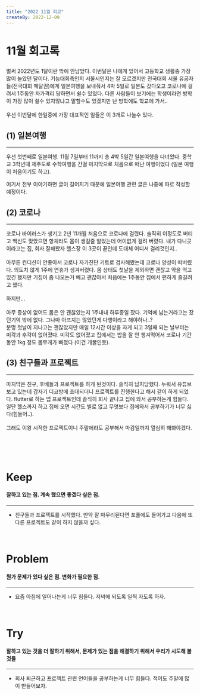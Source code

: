 ```yaml
---
title: "2022 11월 회고"
createBy: 2022-12-09
---
```


## <h2 style="font-size: 30px">11월 회고록</h2>
벌써 2022년도 1달이란 밖에 안남았다. 이번달은 나에게 있어서 고등학교 생활중 가장 많이 놀았던 달이다. 기능대회측인지 서울시인지는 잘 모르겠지만 전국대회 서울 유공자들(전국대회 메달권)에게 일본여행을 보내줘서 4박 5일로 일본도 갔다오고 코로나에 걸려서 1주동안 자가격리 당하면서 쉴수 있었다. 다른 사람들이 보기에는 학생이라면 방학이 가장 많이 쉴수 있지않냐고 말할수도 있겠지만 난 방학에도 학교에 가서..
<br>
<br>
우선 이번달에 한일중에 가장 대표적인 일들은 이 3개로 나눌수 있다.

## (1) 일본여행
---
우선 첫번째로 일본여행. 11월 7일부터 11까지 총 4박 5일간 일본여행을 다녀왔다. 중학교 3학년때 제주도로 수학여행을 간걸 마지막으로 처음으로 떠난 여행이었다 (일본 여행이 처음이기도 하고). 

여기서 전부 이야기하면 글이 길어지기 때문에 일본여행 관련 글은 나중에 따로 작성할 예정이다.

## (2) 코로나
---
코로나 바이러스가 생기고 2년 11개월 처음으로 코로나에 걸렸다. 솔직히 이정도로 버티고 백신도 맞았으면 항체라도 몸이 생길줄 알았는데 어이없게 걸려 버렸다. 내가 다니곳이라고는 집, 회사 잘해봤자 헬스장 이 3곳이 끝인데 도대체 어디서 걸리것인지..
<br>
<br>
아무튼 컨디션이 안좋아서 코로나 자가진단 키트로 검사해봤는데 코로나 양성이 떠버렸다. 의도치 않게 1주에 연휴가 생겨버렸다. 몸 상태도 첫날을 제외하면 괜찮고 약을 먹고 있긴 했지만 기침이 좀 나오는거 빼고 괜찮아서 처음에는 1주동안 집에서 편하게 즐길려고 했다. 
<br>
<br>
하지만...
<br>
<br>
아무 증상이 없어도 몸은 안 괜찮았는지 1주내내 하루종일 잤다. 기억에 남는거라고는 잤던기억 밖에 없다. 그나마 아프지는 않았던게 다행이라고 해야하나..?
<br>
분명 첫날이 지나고는 괜찮았지만 매일 12시간 이상을 자게 되고 3일째 되는 날부터는 미각과 후각이 없어졌다. 미각도 없어졌고 집에서는 밥을 잘 안 챙겨먹어서 코로나 기간동안 1kg 정도 몸무게가 빠졌다 (이건 개꿀인듯).

## (3) 친구들과 프로젝트
---
마지막은 친구, 후배들과 프로젝트를 하게 된것이다. 솔직히 납치당했다. 누워서 유튜브 보고 있는데 갑자기 디코방에 초대되더니 프로젝트를 진행한다고 해서 같이 하게 되었다. flutter로 하는 앱 프로젝트인데 솔직히 회사 끝나고 집에 와서 공부하는게 힘들다. 일단 헬스까지 하고 집에 오면 시간도 별로 없고 무엇보다 집에와서 공부하기가 너무 싫다(힘들어..).
<br>
<br>
그래도 이왕 시작한 프로젝트이니 주말에라도 공부해서 마감일까지 열심히 해봐야겠다.




<br>
<br>
<br>
<br>
<br>

<h1 style="fontSize: 37px; margin: 7px 0px 12px">Keep</h1>

#### 잘하고 있는 점. 계속 했으면 좋겠다 싶은 점.
---
- <p style="fontSize: 17px; fontWeight: bold">친구들과 프로젝트를 시작했다. 만약 잘 마무리된다면 포폴에도 들어가고 다음에 또 다른 프로젝트도 같이 하지 않을까 싶다.</p>
<br>
<br>
<br>

<h1 style="fontSize: 37px; margin: 7px 0px 12px">Problem</h1>

#### 뭔가 문제가 있다 싶은 점. 변화가 필요한 점.
---
- <p style="fontSize: 17px; fontWeight: bold">요즘 아침에 일어나는게 너무 힘들다. 저녁에 되도록 일찍 자도록 하자.</p>
<br>
<br>
<br>

<h1 style="fontSize: 37px; margin: 7px 0px 12px">Try</h1>

#### 잘하고 있는 것을 더 잘하기 위해서, 문제가 있는 점을 해결하기 위해서 우리가 시도해 볼 것들
---
- <p style="fontSize: 17px; fontWeight: bold">회사 퇴근하고 프로젝트 관련 언어들을 공부하는게 너무 힘들다. 적어도 주말에 많이 만들어보자.</p>

<br>



